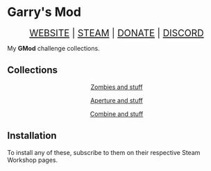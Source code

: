 # Garry's Mod

<div align="center" style="font-size: 150%;">
<a class="ct_button" href="https://ceterai.github.io/Workshop/GMod">WEBSITE</a> | <a class="ct_button" href="https://steamcommunity.com/id/ceterai/myworkshopfiles/?section=collections&appid=4000">STEAM</a> | <a class="ct_button" href="https://buymeacoffee.com/ceterai">DONATE</a> | <a class="ct_button" href="https://discord.gg/gGEwZ5vbgr">DISCORD</a>
</div>

My **GMod** challenge collections.

## Collections

<div align="center">
<a href="https://steamcommunity.com/sharedfiles/filedetails/?id=367140289" class="ct_card" data-bgimage="https://steamuserimages-a.akamaihd.net/ugc/1658978082452739049/BE26ABEF93C3C43C85F658F05E6A188CC37931E8/?imw=200&imh=200&ima=fit&impolicy=Letterbox&imcolor=%23000000&letterbox=true" style="height: 200px;"><p>Zombies and stuff</p></a>
<a href="https://steamcommunity.com/sharedfiles/filedetails/?id=2318162179" class="ct_card" data-bgimage="https://steamuserimages-a.akamaihd.net/ugc/1658978082452260398/0E652BE4584BDF0EA52F6F47A5C05B12B70D656C/?imw=200&imh=200&ima=fit&impolicy=Letterbox&imcolor=%23000000&letterbox=true" style="height: 200px;"><p>Aperture and stuff</p></a>
<a href="https://steamcommunity.com/sharedfiles/filedetails/?id=367144205" class="ct_card" data-bgimage="https://steamuserimages-a.akamaihd.net/ugc/1658978082452186246/2C78315968BB4E2F4CC7EC6DC266FB42453CB9F5/?imw=200&imh=200&ima=fit&impolicy=Letterbox&imcolor=%23000000&letterbox=true" style="height: 200px;"><p>Combine and stuff</p></a>
</div>

## Installation

To install any of these, subscribe to them on their respective Steam Workshop pages.
